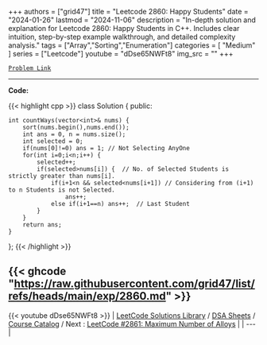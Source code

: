 
+++
authors = ["grid47"]
title = "Leetcode 2860: Happy Students"
date = "2024-01-26"
lastmod = "2024-11-06"
description = "In-depth solution and explanation for Leetcode 2860: Happy Students in C++. Includes clear intuition, step-by-step example walkthrough, and detailed complexity analysis."
tags = ["Array","Sorting","Enumeration"]
categories = [
    "Medium"
]
series = ["Leetcode"]
youtube = "dDse65NWFt8"
img_src = ""
+++



[`Problem Link`](https://leetcode.com/problems/happy-students/description/)

---
**Code:**

{{< highlight cpp >}}
class Solution {
public:

    int countWays(vector<int>& nums) {
        sort(nums.begin(),nums.end());
        int ans = 0, n = nums.size();
        int selected = 0;
        if(nums[0]!=0) ans = 1; // Not Selecting AnyOne
        for(int i=0;i<n;i++) {
            selected++;
            if(selected>nums[i]) {  // No. of Selected Students is strictly greater than nums[i].
                if(i+1<n && selected<nums[i+1]) // Considering from (i+1) to n Students is not Selected.
                    ans++; 
                else if(i+1==n) ans++;  // Last Student
            }
        }
        return ans;
    }

};
{{< /highlight >}}

{{< ghcode "https://raw.githubusercontent.com/grid47/list/refs/heads/main/exp/2860.md" >}}
---
{{< youtube dDse65NWFt8 >}}
| [LeetCode Solutions Library](https://grid47.xyz/leetcode/) / [DSA Sheets](https://grid47.xyz/sheets/) / [Course Catalog](https://grid47.xyz/courses/) / Next : [LeetCode #2861: Maximum Number of Alloys](https://grid47.xyz/leetcode/solution-2861-maximum-number-of-alloys/) |
| --- |
